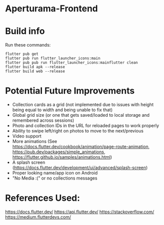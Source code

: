 # Aperturama-Frontend


# Build info
Run these commands:
```
flutter pub get
flutter pub run flutter_launcher_icons:main
flutter pub pub run flutter_launcher_icons:mainflutter clean
flutter build apk --release
flutter build web --release
```


# Potential Future Improvements
- Collection cards as a grid (not implemented due to issues with height being equal to width and being unable to fix that)
- Global grid size (or one that gets saved/loaded to local storage and remembered across sessions)
- Photo and collection IDs in the URL for reloaded pages to work properly
- Ability to swipe left/right on photos to move to the next/previous
- Video support
- More animations (See https://docs.flutter.dev/cookbook/animation/page-route-animation, https://pub.dev/packages/simple_animations, https://flutter.github.io/samples/animations.html)
- A splash screen (https://docs.flutter.dev/development/ui/advanced/splash-screen)
- Proper looking name/app icon on Android
- "No Media :(" or no collections messages  

# References Used:
https://docs.flutter.dev/
https://api.flutter.dev/
https://stackoverflow.com/
https://medium.flutterdevs.com/
